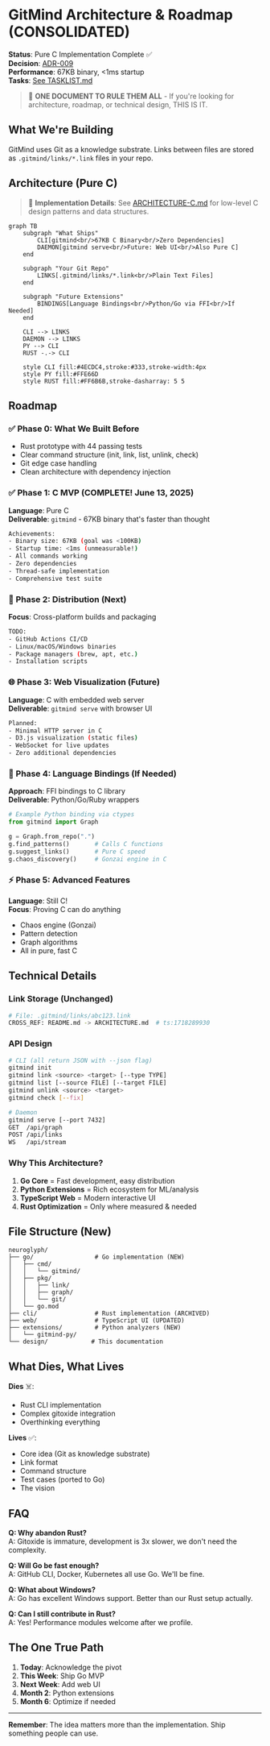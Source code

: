 # GitMind Architecture & Roadmap (CONSOLIDATED)

**Status**: Pure C Implementation Complete ✅  
**Decision**: [ADR-009](decisions/ADR-009-c.md)  
**Performance**: 67KB binary, <1ms startup  
**Tasks**: [See TASKLIST.md](../project/meta/TASKLIST.md)  

> 🎯 **ONE DOCUMENT TO RULE THEM ALL** - If you're looking for architecture, roadmap, or technical design, THIS IS IT.

## What We're Building

GitMind uses Git as a knowledge substrate. Links between files are stored as `.gitmind/links/*.link` files in your repo.

## Architecture (Pure C)

> 📘 **Implementation Details**: See [ARCHITECTURE-C.md](ARCHITECTURE-C.md) for low-level C design patterns and data structures.

```mermaid
graph TB
    subgraph "What Ships"
        CLI[gitmind<br/>67KB C Binary<br/>Zero Dependencies]
        DAEMON[gitmind serve<br/>Future: Web UI<br/>Also Pure C]
    end
    
    subgraph "Your Git Repo"
        LINKS[.gitmind/links/*.link<br/>Plain Text Files]
    end
    
    subgraph "Future Extensions"
        BINDINGS[Language Bindings<br/>Python/Go via FFI<br/>If Needed]
    end
    
    CLI --> LINKS
    DAEMON --> LINKS
    PY --> CLI
    RUST -.-> CLI
    
    style CLI fill:#4ECDC4,stroke:#333,stroke-width:4px
    style PY fill:#FFE66D
    style RUST fill:#FF6B6B,stroke-dasharray: 5 5
```

## Roadmap

### ✅ Phase 0: What We Built Before
- Rust prototype with 44 passing tests
- Clear command structure (init, link, list, unlink, check)
- Git edge case handling
- Clean architecture with dependency injection

### ✅ Phase 1: C MVP (COMPLETE! June 13, 2025)
**Language**: Pure C  
**Deliverable**: `gitmind` - 67KB binary that's faster than thought

```bash
Achievements:
- Binary size: 67KB (goal was <100KB)
- Startup time: <1ms (unmeasurable!)
- All commands working
- Zero dependencies
- Thread-safe implementation
- Comprehensive test suite
```

### 🚀 Phase 2: Distribution (Next)
**Focus**: Cross-platform builds and packaging

```bash
TODO:
- GitHub Actions CI/CD
- Linux/macOS/Windows binaries
- Package managers (brew, apt, etc.)
- Installation scripts
```

### 🌐 Phase 3: Web Visualization (Future)
**Language**: C with embedded web server  
**Deliverable**: `gitmind serve` with browser UI

```bash
Planned:
- Minimal HTTP server in C
- D3.js visualization (static files)
- WebSocket for live updates
- Zero additional dependencies
```

### 🧠 Phase 4: Language Bindings (If Needed)
**Approach**: FFI bindings to C library  
**Deliverable**: Python/Go/Ruby wrappers

```python
# Example Python binding via ctypes
from gitmind import Graph

g = Graph.from_repo(".")
g.find_patterns()       # Calls C functions
g.suggest_links()       # Pure C speed
g.chaos_discovery()     # Gonzai engine in C
```

### ⚡ Phase 5: Advanced Features
**Language**: Still C!  
**Focus**: Proving C can do anything

- Chaos engine (Gonzai)
- Pattern detection
- Graph algorithms
- All in pure, fast C

## Technical Details

### Link Storage (Unchanged)
```bash
# File: .gitmind/links/abc123.link
CROSS_REF: README.md -> ARCHITECTURE.md  # ts:1718289930
```

### API Design
```bash
# CLI (all return JSON with --json flag)
gitmind init
gitmind link <source> <target> [--type TYPE]
gitmind list [--source FILE] [--target FILE]
gitmind unlink <source> <target>
gitmind check [--fix]

# Daemon
gitmind serve [--port 7432]
GET  /api/graph
POST /api/links
WS   /api/stream
```

### Why This Architecture?

1. **Go Core** = Fast development, easy distribution
2. **Python Extensions** = Rich ecosystem for ML/analysis  
3. **TypeScript Web** = Modern interactive UI
4. **Rust Optimization** = Only where measured & needed

## File Structure (New)

```
neuroglyph/
├── go/                 # Go implementation (NEW)
│   ├── cmd/
│   │   └── gitmind/
│   ├── pkg/
│   │   ├── link/
│   │   ├── graph/
│   │   └── git/
│   └── go.mod
├── cli/                # Rust implementation (ARCHIVED)
├── web/                # TypeScript UI (UPDATED)
├── extensions/         # Python analyzers (NEW)
│   └── gitmind-py/
└── design/            # This documentation
```

## What Dies, What Lives

**Dies** ☠️:
- Rust CLI implementation
- Complex gitoxide integration  
- Overthinking everything

**Lives** ✅:
- Core idea (Git as knowledge substrate)
- Link format 
- Command structure
- Test cases (ported to Go)
- The vision

## FAQ

**Q: Why abandon Rust?**  
A: Gitoxide is immature, development is 3x slower, we don't need the complexity.

**Q: Will Go be fast enough?**  
A: GitHub CLI, Docker, Kubernetes all use Go. We'll be fine.

**Q: What about Windows?**  
A: Go has excellent Windows support. Better than our Rust setup actually.

**Q: Can I still contribute in Rust?**  
A: Yes! Performance modules welcome after we profile.

## The One True Path

1. **Today**: Acknowledge the pivot
2. **This Week**: Ship Go MVP
3. **Next Week**: Add web UI
4. **Month 2**: Python extensions
5. **Month 6**: Optimize if needed

---

**Remember**: The idea matters more than the implementation. Ship something people can use.